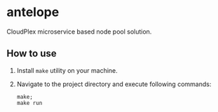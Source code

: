 # antelope

CloudPlex microservice based node pool solution.

## How to use

1. Install `make` utility on your machine.

2. Navigate to the project directory and execute following commands:
    ```
    make;
    make run
    ```


